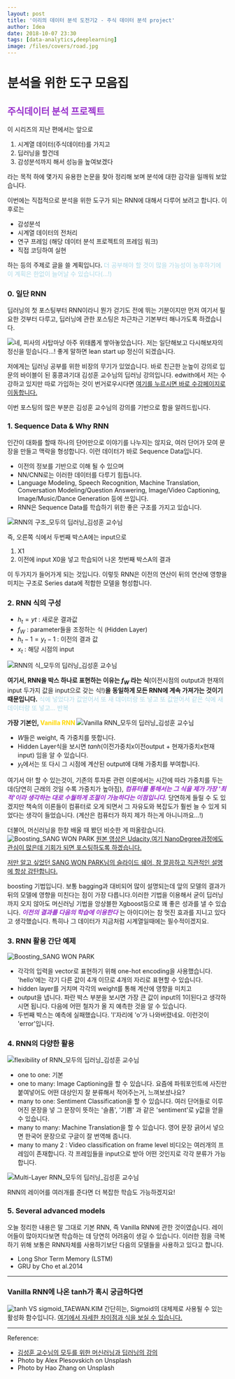 ```yaml
---
layout: post
title: '이리의 데이터 분석 도전기2 - 주식 데이터 분석 project'
author: Idea
date: 2018-10-07 23:30
tags: [data-analytics,deeplearning]
image: /files/covers/road.jpg
---
```


# 분석을 위한 도구 모음집

## <span style="color:DarkOrchid"> 주식데이터 분석 프로젝트 </span>
이 시리즈의 지난 편에서는 앞으로
1. 시계열 데이터(주식데이터)를 가지고
2. 딥러닝을 할건데
3. 감성분석까지 해서 성능을 높여보겠다

라는 목적 하에 몇가지 유용한 논문을 찾아 정리해 보며 분석에 대한 감각을 일깨워 보았습니다.

이번에는 직접적으로 분석을 위한 도구가 되는 RNN에 대해서 다루어 보려고 합니다. 이후로는
- 감성분석
- 시계열 데이터의 전처리
- 연구 프레임 (해당 데이터 분석 프로젝트의 프레임 워크)
- 직접 코딩하여 실현

하는 등의 주제로 글을 쓸 계획입니다. <span style="color:LightBlue "> 더 공부해야 할 것이 많을 가능성이 농후하기에 이 계획은 한없이 늘어날 수 있습니다(...!)</span>


### 0. 일단 RNN
딥러닝의 첫 포스팅부터 RNN이라니 뭔가 걷기도 전에 뛰는 기분이지만 먼저 여기서 필요한 것부터 다루고, 딥러닝에 관한 포스팅은 차근차근 기본부터 해나가도록 하겠습니다.

![네, 피사의 사탑마냥 아주 위태롭게 쌓아놓았습니다. 저는 일단해보고 다시해보자의 정신을 믿습니다...! 좋게 말하면 lean start up 정신이 되겠습니다.](/assets/post_image/pisa.jpg)

저에게는 딥러닝 공부를 위한 비장의 무기가 있었습니다. 바로 친근한 눈높이 강의로 입문의 바이블이 된 홍콩과기대 김성훈 교수님의 딥러닝 강의입니다. edwith에서 저는 수강하고 있지만 따로 가입하는 것이 번거로우시다면 [여기를 누르시면 바로 수강페이지로 이동합니다.](https://hunkim.github.io/ml/)

이번 포스팅의 많은 부분은 김성훈 교수님의 강의를 기반으로 함을 알려드립니다.

### 1. Sequence Data & Why RNN
인간이 대화를 할때 하나의 단어만으로 이야기를 나누지는 않지요, 여러 단어가 모여 문장을 만들고 맥락을 형성합니다. 이런 데이터가 바로 Sequence Data입니다.
- 이전의 정보를 기반으로 이해 될 수 있으며
- NN/CNN로는 이러한 데이터를 다루기 힘듭니다.
- Language Modeling, Speech Recognition, Machine Translation, Conversation Modeling/Question Answering, Image/Video Captioning, Image/Music/Dance Generation 등에 쓰입니다.
- RNN은 Sequence Data를 학습하기 위한 좋은 구조를 가지고 있습니다.

![RNN의 구조_모두의 딥러닝_김성훈 교수님](/assets/post_image/sequencedata.jpg)

즉, 오른쪽 식에서 두번째 박스A에는 input으로
1. X1
1. 이전에 input X0을 넣고 학습되어 나온 첫번째 박스A의 결과

이 두가지가 들어가게 되는 것입니다.
이렇듯 RNN은 이전의 연산이 뒤의 연산에 영향을 미치는 구조로 Series data에 적합한 모델을 형성합니다.

### 2. RNN 식의 구성
- $h_t = yt$ : 새로운 결과값
- $f_W$ : parameter들을 조정하는 식 (Hidden Layer)
- $h_t-1 = y_t-1$ : 이전의 결과 값
- $x_t$ : 해당 시점의 input

![RNN의 식_모두의 딥러닝_김성훈 교수님](/assets/post_image/sequencedata.jpg)

**여기서, RNN을 박스 하나로 표현하는 이유는 **$f_W$** 라는 식**(이전시점의 output과 현재의 input 두가지 값을 input으로 갖는 식!)**을 동일하게 모든 RNN에 계속 가져가는 것이기 때문입니다.**
<span style="color:LightBlue ">식에 넣었다가 값얻어서 또 새 데이터랑 또 넣고 또 값얻어서 같은 식에 새 데이터랑 또 넣고... 반복</span>

**가장 기본인, <span style="color:Gold"> Vanilla RNN </span>**
![Vanilla RNN_모두의 딥러닝_김성훈 교수님](/assets/post_image/weight.jpg)
- $W$들은 weight, 즉 가중치를 뜻합니다.
- Hidden Layer식을 보시면
$tanh$(이전가중치x이전output + 현재가중치x현재input)
임을 알 수 있습니다.
- $y_t$에서는 또 다시 그 시점에 계산된 output에 대해 가중치를 부여합니다.

여기서 아! 할 수 있는것이, 기존의 투자론 관련 이론에서는 시간에 따라 가중치를 두는데(당연히 근래의 것일 수록 가중치가 높아짐),  **<span style="color:DarkOrchid">*컴퓨터를 통해서는 그 식을 제가 가장 '최적'이라 생각하는 대로 수월하게 조절이 가능하다는 이점입니다.*</span>** 당연하게 들릴 수 도 있겠지만 책속의 이론들이 컴퓨터로 오게 되면서 그 자유도와 복잡도가 훨씬 늘 수 있게 되었다는 생각이 들었습니다. (계산은 컴퓨터가 하지 제가 하는게 아니니까요...!)

더불어, 머신러닝을 한창 배울 때 봤던 비슷한 게 떠올랐습니다.
![Boosting_SANG WON PARK](/assets/post_image/boosting.jpg)
[원본 영상은 Udacity,여기 NanoDegree과정에도 관심이 많은데 기회가 되면 포스팅하도록 하겠습니다.](https://www.youtube.com/watch?v=GM3CDQfQ4sw)

[저만 알고 싶었던 SANG WON PARK님의 슬라이드 쉐어, 참 깔끔하고 직관적인 설명에 항상 감탄합니다.](https://www.slideshare.net/freepsw)

boosting 기법입니다. 보통 bagging과 대비되어 많이 설명되는데 앞의 모델의 결과가 뒤의 모델에 영향을 미친다는 점이 가장 다릅니다.이러한 기법을 이용해서 굳이 딥러닝까지 오지 않아도 머신러닝 기법을 앙상블한 Xgboost등으로 꽤 좋은 성과를 낼 수 있습니다.
**<span style="color:DarkOrchid">*이전의 결과를 다음의 학습에 이용한다*</span>** 는 아이디어는 참 멋진 효과를 지니고 있다고 생각했습니다. 특히나 그 데이터가 지금처럼 시계열일때에는 필수적이겠지요.

### 3. RNN 활용 간단 예제
![Boosting_SANG WON PARK](/assets/post_image/examplernn.jpg)
- 각각의 입력을 vector로 표현하기 위해 one-hot encoding을 사용했습니다. 'hello'에는 각기 다른 값이 4개 이므로 4개의 자리로 표현할 수 있습니다.
- hidden layer를 거치며 각각의 weight를 통해 계산에 영향을 미치고
- output을 냅니다.
파란 박스 부분을 보시면 가장 큰 값이 input의 1이된다고 생각하시면 됩니다.
다음에 어떤 철자가 올 지 예측한 것을 알 수 있습니다.
- 두번째 박스는 예측에 실패했습니다. 'l'자리에 'o'가 나와버렸네요. 이런것이 'error'입니다.

### 4. RNN의 다양한 활용
![flexibility of RNN_모두의 딥러닝_김성훈 교수님](/assets/post_image/rnnflexibility.jpg)

- one to one: 기본
- one to many: Image Captioning을 할 수 있습니다. 요즘에 파워포인트에 사진만 붙여넣어도 어떤 대상인지 잘 분류해서 적어주는거, 느껴보셨나요?
- many to one: Sentiment Classification을 할 수 있습니다. 여러 단어들로 이루어진 문장을 넣 그 문장이 뜻하는 '슬픔', '기쁨' 과 같은 'sentiment'로 y값을 얻을 수 있습니다.
- many to many: Machine Translation을 할 수 있습니다. 영어 문장 긁어서 넣으면 한국어 문장으로 구글이 잘 번역해 줍니다.
- many to many 2 : Video classification on frame level 비디오는 여러개의 프레임이 존재합니다. 각 프레임들을 input으로 받아 어떤 것인지로 각각 분류가 가능합니다.

![Multi-Layer RNN_모두의 딥러닝_김성훈 교수님](/assets/post_image/multirnn.jpg)

RNN의 레이어를 여러개를 준다면 더 복잡한 학습도 가능하겠지요!

### 5. Several advanced models
오늘 정리한 내용은 말 그대로 기본 RNN, 즉 Vanilla RNN에 관한 것이였습니다. 레이어들이 많아지다보면 학습하는 데 당연히 어려움이 생길 수 있습니다. 이러한 점을 극복하기 위해 보통은 RNN자체를 사용하기보단 다음의 모델들을 사용하고 있다고 합니다.
- Long Shor Term Memory (LSTM)
- GRU by Cho et al.2014
---
### Vanilla RNN에 나온 tanh가 혹시 궁금하다면
![tanh VS sigmoid_TAEWAN.KIM](/assets/post_image/tanh.jpg)
간단히는, Sigmoid의 대체제로 사용될 수 있는 활성화 함수입니다.
[여기에서 자세한 차이점과 식을 보실 수 있습니다.](http://taewan.kim/post/tanh_diff/)

---
Reference:
- [김성훈 교수님의 모두를 위한 머신러닝과 딥러닝의 강의](https://hunkim.github.io/ml/)
- Photo by Alex Plesovskich on Unsplash
- Photo by Hao Zhang on Unsplash
